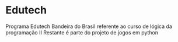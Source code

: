 # Edutech
Programa Edutech
Bandeira do Brasil referente ao curso de lógica da programação II
Restante é parte do projeto de jogos em python
